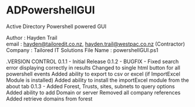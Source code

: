 # ADPowershellGUI

Active Directory Powershell powered GUI

Author		: Hayden Trail  
email		: hayden@tailoredit.co.nz, hayden.trail@westpac.co.nz (Contractor)
Company		: Tailored IT Solutions
File Name	: powershellGUI.ps1
 
.VERSION CONTROL
    0.1.1 - Initial Release
    0.1.2 - BUGFIX - Fixed search error displaying correctly in results
            Changed to single html button for all powershell events
            Added ability to export to csv or excel (if ImportExcel Module is installed)
            Added ability to install the importExcel module from the about tab
    0.1.3 - Added Forest, Trusts, sites, subnets to query options
            Added ability to add Domain or server 
            Removed all company references
            Added retrieve domains from forest
